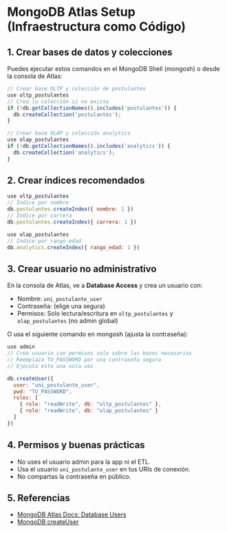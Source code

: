 # MongoDB Atlas Setup (Infraestructura como Código)

## 1. Crear bases de datos y colecciones

Puedes ejecutar estos comandos en el MongoDB Shell (mongosh) o desde la consola de Atlas:

```js
// Crear base OLTP y colección de postulantes
use oltp_postulantes
// Crea la colección si no existe
if (!db.getCollectionNames().includes('postulantes')) {
  db.createCollection('postulantes');
}

// Crear base OLAP y colección analytics
use olap_postulantes
if (!db.getCollectionNames().includes('analytics')) {
  db.createCollection('analytics');
}
```

## 2. Crear índices recomendados

```js
use oltp_postulantes
// Índice por nombre
db.postulantes.createIndex({ nombre: 1 })
// Índice por carrera
db.postulantes.createIndex({ carrera: 1 })

use olap_postulantes
// Índice por rango_edad
db.analytics.createIndex({ rango_edad: 1 })
```

## 3. Crear usuario no administrativo

En la consola de Atlas, ve a **Database Access** y crea un usuario con:
- Nombre: `uni_postulante_user`
- Contraseña: (elige una segura)
- Permisos: Solo lectura/escritura en `oltp_postulantes` y `olap_postulantes` (no admin global)

O usa el siguiente comando en mongosh (ajusta la contraseña):

```js
use admin
// Crea usuario con permisos solo sobre las bases necesarias
// Reemplaza TU_PASSWORD por una contraseña segura
// Ejecuta esto una sola vez

db.createUser({
  user: "uni_postulante_user",
  pwd: "TU_PASSWORD",
  roles: [
    { role: "readWrite", db: "oltp_postulantes" },
    { role: "readWrite", db: "olap_postulantes" }
  ]
})
```

## 4. Permisos y buenas prácticas
- No uses el usuario admin para la app ni el ETL.
- Usa el usuario `uni_postulante_user` en tus URIs de conexión.
- No compartas la contraseña en público.

## 5. Referencias
- [MongoDB Atlas Docs: Database Users](https://www.mongodb.com/docs/atlas/security-add-mongodb-users/)
- [MongoDB createUser](https://www.mongodb.com/docs/manual/reference/method/db.createUser/)
